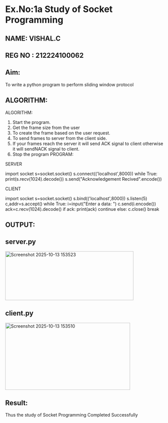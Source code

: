 # Ex.No:1a  			Study of Socket Programming
## NAME: VISHAL.C
## REG NO : 212224100062


## Aim: 
To write a python program to perform sliding window protocol
## ALGORITHM:
ALGORITHM:
1. Start the program.
2. Get the frame size from the user
3. To create the frame based on the user request.
4. To send frames to server from the client side.
5. If your frames reach the server it will send ACK signal to client
otherwise it will sendNACK signal to client.
6. Stop the program
PROGRAM:

SERVER

import socket
s=socket.socket()
s.connect(('localhost',8000))
while True:
 print(s.recv(1024).decode())
 s.send("Acknowledgement Recived".encode())

CLIENT

import socket
s=socket.socket()
s.bind(('localhost',8000))
s.listen(5)
c,addr=s.accept()
while True:
 i=input("Enter a data: ")
 c.send(i.encode())
 ack=c.recv(1024).decode()
 if ack:
 print(ack)
 continue
 else:
 c.close()
 break

## OUTPUT:

## server.py

<img width="409" height="156" alt="Screenshot 2025-10-13 153523" src="https://github.com/user-attachments/assets/98d30ad3-8aa4-44ee-b192-0dcf3eed3e95" />


## client.py

<img width="398" height="214" alt="Screenshot 2025-10-13 153510" src="https://github.com/user-attachments/assets/2a841641-80a0-4612-b8f9-8a9853d9c701" />


 
## Result:
Thus the study of Socket Programming Completed Successfully
